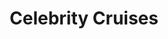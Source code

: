 ---
title: Celebrity Cruises
class: celebrity-cruises
cruiseline: Free Drinks & up to £500 savings per cabin for Europe 2016.
price: 849
cruise-url: http://www.planetcruise.co.uk/holidaysearch/promotion?promotionid=188&referrersiteid=970
---